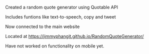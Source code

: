 Created a random quote generator using Quotable API

Includes funtions like text-to-speech, copy and tweet

Now connected to the main website

Located at https://jimmyphangit.github.io/RandomQuoteGenerator/

Have not worked on functionality on mobile yet.
